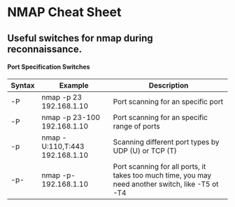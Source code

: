 # NMAP Cheat Sheet

## Useful switches for nmap during reconnaissance. 

#### Port Specification Switches

Syntax          | Example                | Description
--------------- | ---------------------- | ------------
-P | nmap -p 23 192.168.1.10 | Port scanning for an specific port
-P | nmap -p 23-100 192.168.1.10 | Port scanning for an specific range of ports 
-p | nmap -U:110,T:443 192.168.1.10 | Scanning different port types by UDP (U) or TCP (T)
-p- | nmap -p- 192.168.1.10 | Port scanning for all ports, it takes too much time, you may need another switch, like -T5 ot -T4
